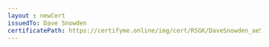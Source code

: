 ```yaml
--- 
layout : newCert 
issuedTo: Dave Snowden
certificatePath: https://certifyme.online/img/cert/RSGK/DaveSnowden_ae575.png
--- 
```

